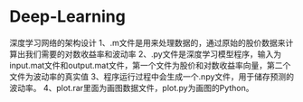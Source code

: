 # Deep-Learning
深度学习网络的架构设计
1、.m文件是用来处理数据的，通过原始的股价数据来计算出我们需要的对数收益率和波动率
2、.py文件是深度学习模型程序，输入为input.mat文件和output.mat文件，第一个文件为股价和对数收益率向量，第二个文件为波动率的真实值
3、程序运行过程中会生成一个.npy文件，用于储存预测的波动率。
4、plot.rar里面为画图数据文件，plot.py为画图的Python。
